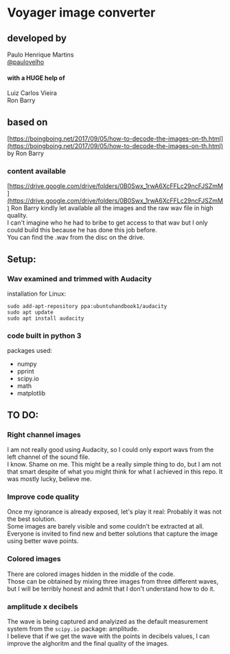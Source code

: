 # Voyager image converter


## developed by
Paulo Henrique Martins  
[@paulovelho](https://twitter.com/paulovelho)

#### with a HUGE help of
Luiz Carlos Vieira  
Ron Barry  

## based on
[https://boingboing.net/2017/09/05/how-to-decode-the-images-on-th.html](https://boingboing.net/2017/09/05/how-to-decode-the-images-on-th.html)
by Ron Barry

### content available
[https://drive.google.com/drive/folders/0B0Swx_1rwA6XcFFLc29ncFJSZmM](https://drive.google.com/drive/folders/0B0Swx_1rwA6XcFFLc29ncFJSZmM)
Ron Barry kindly let available all the images and the raw wav file in high quality.  
I can't imagine who he had to bribe to get access to that wav but I only could build this because he has done this job before.   
You can find the .wav from the disc on the drive.  


## Setup:
### Wav examined and trimmed with Audacity
installation for Linux:
```
sudo add-apt-repository ppa:ubuntuhandbook1/audacity
sudo apt update
sudo apt install audacity
```

### code built in python 3
packages used:
- numpy
- pprint
- scipy.io
- math
- matplotlib


## TO DO:
### Right channel images
I am not really good using Audacity, so I could only export wavs from the left channel of the sound file.  
I know. Shame on me. This might be a really simple thing to do, but I am not that smart despite of what you might think for what I achieved in this repo. It was mostly lucky, believe me.

### Improve code quality
Once my ignorance is already exposed, let's play it real: Probably it was not the best solution.  
Some images are barely visible and some couldn't be extracted at all.  
Everyone is invited to find new and better solutions that capture the image using better wave points.

### Colored images
There are colored images hidden in the middle of the code.  
Those can be obtained by mixing three images from three different waves, but I will be terribly honest and admit that I don't understand how to do it.

### amplitude x decibels
The wave is being captured and analyized as the default measurement system from the `scipy.io` package: amplitude.  
I believe that if we get the wave with the points in decibels values, I can improve the alghoritm and the final quality of the images.

